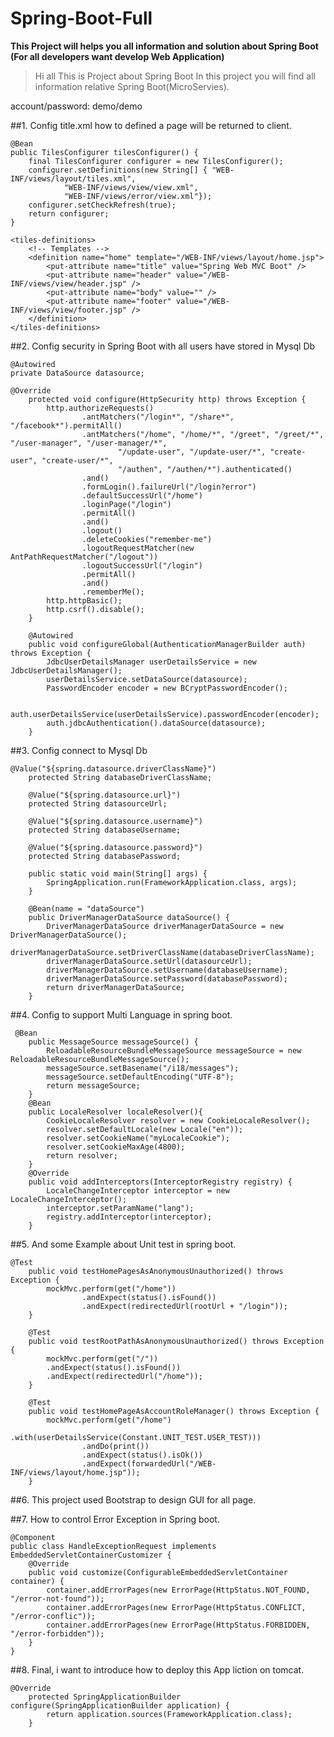 <!-- START doctoc generated TOC please keep comment here to allow auto update -->
<!-- DON'T EDIT THIS SECTION, INSTEAD RE-RUN doctoc TO UPDATE -->

# Spring-Boot-Full
**This Project will helps you all information and solution about Spring Boot (For all developers want develop Web Application)**

> Hi all 
>This is Project about Spring Boot
>In this project you will find all information relative Spring Boot(MicroServies).

account/password: demo/demo

##1. Config title.xml how to defined a page will be returned to client.
```
@Bean
public TilesConfigurer tilesConfigurer() {
    final TilesConfigurer configurer = new TilesConfigurer();
    configurer.setDefinitions(new String[] { "WEB-INF/views/layout/tiles.xml", 
            "WEB-INF/views/view/view.xml",
            "WEB-INF/views/error/view.xml"});
    configurer.setCheckRefresh(true);
    return configurer;
}
```
```   
<tiles-definitions>
    <!-- Templates -->
    <definition name="home" template="/WEB-INF/views/layout/home.jsp">
        <put-attribute name="title" value="Spring Web MVC Boot" />
        <put-attribute name="header" value="/WEB-INF/views/view/header.jsp" />
        <put-attribute name="body" value="" />
        <put-attribute name="footer" value="/WEB-INF/views/view/footer.jsp" />
    </definition>
</tiles-definitions>
```
##2. Config security in Spring Boot with all users have stored in Mysql Db
```
@Autowired
private DataSource datasource;
	
@Override
    protected void configure(HttpSecurity http) throws Exception {
        http.authorizeRequests()
                .antMatchers("/login*", "/share*", "/facebook*").permitAll()
                .antMatchers("/home", "/home/*", "/greet", "/greet/*", "/user-manager", "/user-manager/*",
                        "/update-user", "/update-user/*", "create-user", "create-user/*",
                        "/authen", "/authen/*").authenticated()
                .and()
                .formLogin().failureUrl("/login?error")
                .defaultSuccessUrl("/home")
                .loginPage("/login")
                .permitAll()
                .and()
                .logout()
                .deleteCookies("remember-me")
                .logoutRequestMatcher(new AntPathRequestMatcher("/logout"))
                .logoutSuccessUrl("/login")
                .permitAll()
                .and()
                .rememberMe();
        http.httpBasic();
        http.csrf().disable();
    }

    @Autowired
    public void configureGlobal(AuthenticationManagerBuilder auth) throws Exception {
        JdbcUserDetailsManager userDetailsService = new JdbcUserDetailsManager();
        userDetailsService.setDataSource(datasource);
        PasswordEncoder encoder = new BCryptPasswordEncoder();

        auth.userDetailsService(userDetailsService).passwordEncoder(encoder);
        auth.jdbcAuthentication().dataSource(datasource);
    }
```
##3. Config connect to Mysql Db
```
@Value("${spring.datasource.driverClassName}")
    protected String databaseDriverClassName;

    @Value("${spring.datasource.url}")
    protected String datasourceUrl;

    @Value("${spring.datasource.username}")
    protected String databaseUsername;

    @Value("${spring.datasource.password}")
    protected String databasePassword;
	
	public static void main(String[] args) {
		SpringApplication.run(FrameworkApplication.class, args);
	}

	@Bean(name = "dataSource")
	public DriverManagerDataSource dataSource() {
		DriverManagerDataSource driverManagerDataSource = new DriverManagerDataSource();
		driverManagerDataSource.setDriverClassName(databaseDriverClassName);
		driverManagerDataSource.setUrl(datasourceUrl);
		driverManagerDataSource.setUsername(databaseUsername);
		driverManagerDataSource.setPassword(databasePassword);
		return driverManagerDataSource;
	}
```
##4. Config to support Multi Language in spring boot.
```
 @Bean
    public MessageSource messageSource() {
        ReloadableResourceBundleMessageSource messageSource = new ReloadableResourceBundleMessageSource();
        messageSource.setBasename("/i18/messages");
        messageSource.setDefaultEncoding("UTF-8");
        return messageSource;
    }
    @Bean
	public LocaleResolver localeResolver(){
		CookieLocaleResolver resolver = new CookieLocaleResolver();
		resolver.setDefaultLocale(new Locale("en"));
		resolver.setCookieName("myLocaleCookie");
		resolver.setCookieMaxAge(4800);
		return resolver;
	}
	@Override
	public void addInterceptors(InterceptorRegistry registry) {
		LocaleChangeInterceptor interceptor = new LocaleChangeInterceptor();
		interceptor.setParamName("lang");
	    registry.addInterceptor(interceptor);
	}
```
##5. And some Example about Unit test in spring boot.
```
@Test
	public void testHomePagesAsAnonymousUnauthorized() throws Exception {
		mockMvc.perform(get("/home"))
				.andExpect(status().isFound())
				.andExpect(redirectedUrl(rootUrl + "/login"));
	}
	
	@Test
	public void testRootPathAsAnonymousUnauthorized() throws Exception {
		mockMvc.perform(get("/"))
		.andExpect(status().isFound())
		.andExpect(redirectedUrl("/home"));
	}
	
	@Test
    public void testHomePageAsAccountRoleManager() throws Exception {
        mockMvc.perform(get("/home")
                .with(userDetailsService(Constant.UNIT_TEST.USER_TEST)))
                .andDo(print())
                .andExpect(status().isOk())
                .andExpect(forwardedUrl("/WEB-INF/views/layout/home.jsp"));
    }
```
##6. This project used Bootstrap to design GUI for all page.

##7. How to control Error Exception in Spring boot.
```
@Component
public class HandleExceptionRequest implements EmbeddedServletContainerCustomizer {
	@Override
	public void customize(ConfigurableEmbeddedServletContainer container) {
		container.addErrorPages(new ErrorPage(HttpStatus.NOT_FOUND, "/error-not-found"));
		container.addErrorPages(new ErrorPage(HttpStatus.CONFLICT, "/error-conflic"));
		container.addErrorPages(new ErrorPage(HttpStatus.FORBIDDEN, "/error-forbidden"));
	}
}
```
##8. Final, i want to introduce how to deploy this App liction on tomcat.
```
@Override
    protected SpringApplicationBuilder configure(SpringApplicationBuilder application) {
        return application.sources(FrameworkApplication.class);
    }  
```
